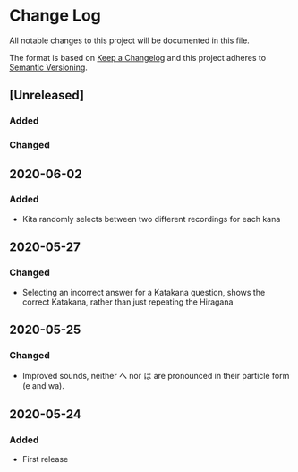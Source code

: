 # Change Log
All notable changes to this project will be documented in this file.

The format is based on [Keep a Changelog](http://keepachangelog.com/)
and this project adheres to [Semantic Versioning](http://semver.org/).

## [Unreleased]
### Added

### Changed

## 2020-06-02
### Added
- Kita randomly selects between two different recordings for each kana

## 2020-05-27
### Changed
- Selecting an incorrect answer for a Katakana question, shows the correct Katakana, rather than
just repeating the Hiragana

## 2020-05-25
### Changed
- Improved sounds, neither へ nor は are pronounced in their particle form (e and wa).

## 2020-05-24
### Added
- First release
